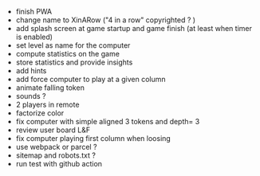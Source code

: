 
- finish PWA
- change name to XinARow ("4 in a row" copyrighted ? )
- add splash screen at game startup and game finish (at least when timer is enabled)
- set level as name for the computer
- compute statistics on the game
- store statistics and provide insights
- add hints 
- add force computer to play at a given column
- animate falling token
- sounds ?
- 2 players in remote
- factorize color
- fix computer with simple aligned 3 tokens and depth= 3
- review user board L&F 
- fix computer playing first column when loosing
- use webpack or parcel ?
- sitemap and robots.txt ?
- run test with github action